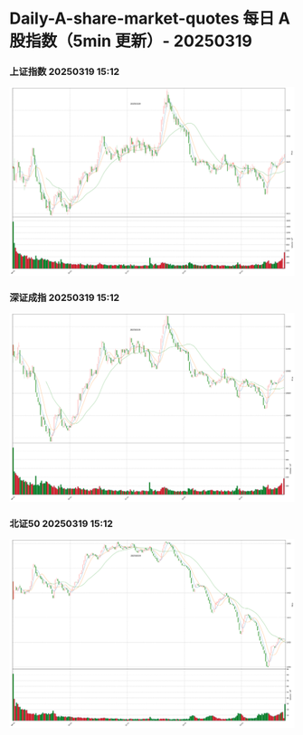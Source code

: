 
# Daily-A-share-market-quotes 每日 A 股指数（5min 更新）- 20250319

### 上证指数 20250319 15:12
![](./fig/2025/3/20250319-sh000001.png)

### 深证成指 20250319 15:12
![](./fig/2025/3/20250319-sz399001.png)

### 北证50 20250319 15:12
![](./fig/2025/3/20250319-bj899050.png)
